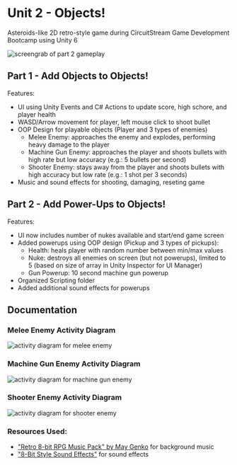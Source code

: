 # Unit 2 - Objects!

Asteroids-like 2D retro-style game during CircuitStream Game Development Bootcamp using Unity 6

![screengrab of part 2 gameplay](./Docs/part2.gif)

## Part 1 - Add Objects to Objects!

Features:

- UI using Unity Events and C# Actions to update score, high schore, and player health
- WASD/Arrow movement for player, left mouse click to shoot bullet
- OOP Design for playable objects (Player and 3 types of enemies)
  - Melee Enemy: approaches the enemy and explodes, performing heavy damage to the player
  - Machine Gun Enemy: approaches the player and shoots bullets with high rate but low accuracy (e.g.: 5 bullets per second)
  - Shooter Enemy: stays away from the player and shoots bullets with high accuracy but low rate (e.g.: 1 shot per 3 seconds)
- Music and sound effects for shooting, damaging, reseting game

## Part 2 - Add Power-Ups to Objects!

Features:

- UI now includes number of nukes available and start/end game screen
- Added powerups using OOP design (Pickup and 3 types of pickups):
  - Health: heals player with random number between min/max values
  - Nuke: destroys all enemies on screen (but not powerups), limited to 5 (based on size of array in Unity Inspector for UI Manager)
  - Gun Powerup: 10 second machine gun powerup
- Organized Scripting folder
- Added additional sound effects for powerups

## Documentation

### Melee Enemy Activity Diagram

![activity diagram for melee enemy](./Docs/MeleeEnemy.png)

### Machine Gun Enemy Activity Diagram

![activity diagram for machine gun enemy](./Docs/MachineGunEnemy.png)

### Shooter Enemy Activity Diagram

![activity diagram for shooter enemy](./Docs/ShooterEnemy.png)

### Resources Used:

- ["Retro 8-bit RPG Music Pack" by May Genko](https://assetstore.unity.com/packages/audio/music/retro-8-bit-rpg-music-pack-by-may-genko-249721) for background music
- ["8-Bit Style Sound Effects"](https://assetstore.unity.com/packages/audio/sound-fx/8-bit-style-sound-effects-68228) for sound effects
